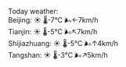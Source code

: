 Today weather:  
Beijing: ☀️   🌡️-7°C 🌬️←7km/h  
Tianjin: ☀️   🌡️-5°C 🌬️↖7km/h  
Shijiazhuang: ☀️   🌡️-5°C 🌬️↑4km/h  
Tangshan: ☀️   🌡️-3°C 🌬️↗5km/h  
